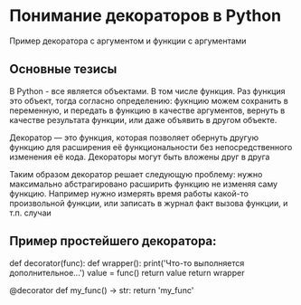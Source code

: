 # Понимание декораторов в Python

Пример декоратора с аргументом и функции с аргументами


## Основные тезисы
В Python - все является объектами. В том числе функция.
Раз функция это объект, тогда согласно определению:
  фукнцию можем сохранить в переменную, и передать в функцию в качестве аргументов,
  вернуть в качестве результата функции, или даже объявить в другом объекте.


Декоратор — это функция, которая позволяет обернуть другую функцию для расширения её функциональности без непосредственного изменения её кода.
Декораторы могут быть вложены друг в друга

Таким образом декоратор решает следующую проблему: нужно максимально абстрагировано расширить функцию не изменяя саму функцию. Например нужно измерять время работы какой-то произвольной функции, или записать в журнал факт вызова функции, и т.п. случаи


## Пример простейшего декоратора:

def decorator(func):
    def wrapper():
        print('Что-то выполняется дополнительное...')
        value = func()
        return value
    return wrapper

@decorator
def my_func() -> str:
    return 'my_func'
